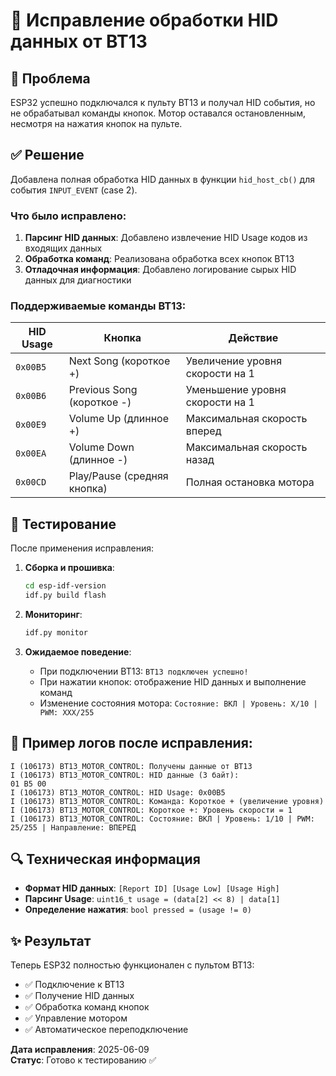 # 🔧 Исправление обработки HID данных от BT13

## 🐛 Проблема
ESP32 успешно подключался к пульту BT13 и получал HID события, но не обрабатывал команды кнопок. Мотор оставался остановленным, несмотря на нажатия кнопок на пульте.

## ✅ Решение
Добавлена полная обработка HID данных в функции `hid_host_cb()` для события `INPUT_EVENT` (case 2).

### Что было исправлено:
1. **Парсинг HID данных**: Добавлено извлечение HID Usage кодов из входящих данных
2. **Обработка команд**: Реализована обработка всех кнопок BT13
3. **Отладочная информация**: Добавлено логирование сырых HID данных для диагностики

### Поддерживаемые команды BT13:
| HID Usage | Кнопка | Действие |
|-----------|--------|----------|
| `0x00B5` | Next Song (короткое +) | Увеличение уровня скорости на 1 |
| `0x00B6` | Previous Song (короткое -) | Уменьшение уровня скорости на 1 |
| `0x00E9` | Volume Up (длинное +) | Максимальная скорость вперед |
| `0x00EA` | Volume Down (длинное -) | Максимальная скорость назад |
| `0x00CD` | Play/Pause (средняя кнопка) | Полная остановка мотора |

## 🧪 Тестирование
После применения исправления:

1. **Сборка и прошивка**:
   ```bash
   cd esp-idf-version
   idf.py build flash
   ```

2. **Мониторинг**:
   ```bash
   idf.py monitor
   ```

3. **Ожидаемое поведение**:
   - При подключении BT13: `BT13 подключен успешно!`
   - При нажатии кнопок: отображение HID данных и выполнение команд
   - Изменение состояния мотора: `Состояние: ВКЛ | Уровень: X/10 | PWM: XXX/255`

## 📝 Пример логов после исправления:
```
I (106173) BT13_MOTOR_CONTROL: Получены данные от BT13
I (106173) BT13_MOTOR_CONTROL: HID данные (3 байт):
01 B5 00 
I (106173) BT13_MOTOR_CONTROL: HID Usage: 0x00B5
I (106173) BT13_MOTOR_CONTROL: Команда: Короткое + (увеличение уровня)
I (106173) BT13_MOTOR_CONTROL: Короткое +: Уровень скорости = 1
I (106173) BT13_MOTOR_CONTROL: Состояние: ВКЛ | Уровень: 1/10 | PWM: 25/255 | Направление: ВПЕРЕД
```

## 🔍 Техническая информация
- **Формат HID данных**: `[Report ID] [Usage Low] [Usage High]`
- **Парсинг Usage**: `uint16_t usage = (data[2] << 8) | data[1]`
- **Определение нажатия**: `bool pressed = (usage != 0)`

## ✨ Результат
Теперь ESP32 полностью функционален с пультом BT13:
- ✅ Подключение к BT13
- ✅ Получение HID данных  
- ✅ Обработка команд кнопок
- ✅ Управление мотором
- ✅ Автоматическое переподключение

**Дата исправления**: 2025-06-09  
**Статус**: Готово к тестированию ✅